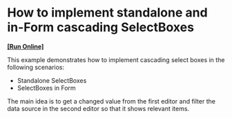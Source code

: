 # How to implement standalone and in-Form cascading SelectBoxes
<!-- run online -->
**[[Run Online]](https://codecentral.devexpress.com/e5000/)**
<!-- run online end -->

This example demonstrates how to implement cascading select boxes in the following scenarios:
- Standalone SelectBoxes
- SelectBoxes in Form

The main idea is to get a changed value from the first editor and filter the data source in the second editor so that it shows relevant items.



